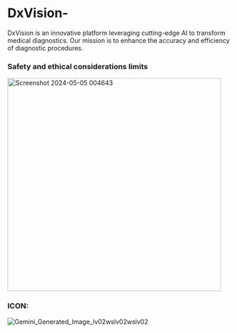 # DxVision-
DxVision is an innovative platform leveraging cutting-edge AI to transform medical diagnostics. Our mission is to enhance the accuracy and efficiency of diagnostic procedures.

### Safety and ethical considerations limits
<img width="478" alt="Screenshot 2024-05-05 004643" src="https://github.com/MiChaelinzo/DxVision-/assets/68110223/05a89283-8633-46e9-aedc-f9437a3118c7">

### ICON:
![Gemini_Generated_Image_lv02wslv02wslv02](https://github.com/MiChaelinzo/DxVision-/assets/68110223/a397870c-8981-4bc2-80bc-9955f47b0f51)
